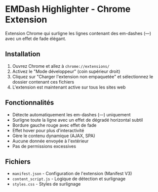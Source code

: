 # EMDash Highlighter - Chrome Extension

Extension Chrome qui surligne les lignes contenant des em-dashes (—) avec un effet de fade élégant.

## Installation

1. Ouvrez Chrome et allez à `chrome://extensions/`
2. Activez le "Mode développeur" (coin supérieur droit)
3. Cliquez sur "Charger l'extension non empaquetée" et sélectionnez le dossier contenant ces fichiers
4. L'extension est maintenant active sur tous les sites web

## Fonctionnalités

- Détecte automatiquement les em-dashes (—) uniquement
- Surligne toute la ligne avec un effet de dégradé horizontal subtil
- Bordure gauche rouge avec effet de fade
- Effet hover pour plus d'interactivité
- Gère le contenu dynamique (AJAX, SPA)
- Aucune donnée envoyée à l'extérieur
- Pas de permissions excessives

## Fichiers

- `manifest.json` - Configuration de l'extension (Manifest V3)
- `content_script.js` - Logique de détection et surlignage
- `styles.css` - Styles de surlignage

